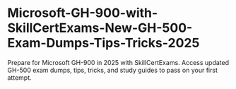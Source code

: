 # Microsoft-GH-900-with-SkillCertExams-New-GH-500-Exam-Dumps-Tips-Tricks-2025
Prepare for Microsoft GH-900 in 2025 with SkillCertExams. Access updated GH-500 exam dumps, tips, tricks, and study guides to pass on your first attempt.
